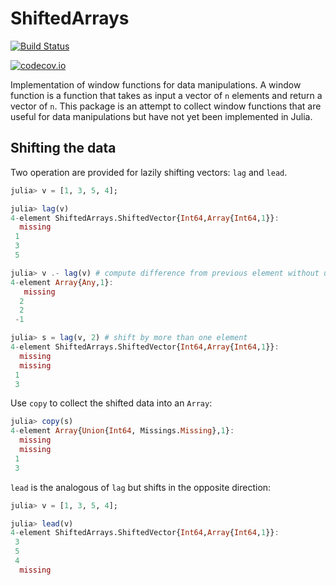 # ShiftedArrays

[![Build Status](https://travis-ci.org/piever/ShiftedArrays.jl.svg?branch=master)](https://travis-ci.org/piever/ShiftedArrays.jl)

[![codecov.io](http://codecov.io/github/piever/ShiftedArrays.jl/coverage.svg?branch=master)](http://codecov.io/github/piever/ShiftedArrays.jl?branch=master)

Implementation of window functions for data manipulations. A window function is a function that takes as input a vector of `n` elements and return a vector of `n`. This package is an attempt to collect window functions that are useful for data manipulations but have not yet been implemented in Julia.

## Shifting the data

Two operation are provided for lazily shifting vectors: `lag` and `lead`.

```julia
julia> v = [1, 3, 5, 4];

julia> lag(v)
4-element ShiftedArrays.ShiftedVector{Int64,Array{Int64,1}}:
  missing
 1       
 3       
 5       

julia> v .- lag(v) # compute difference from previous element without unnecessary allocations
4-element Array{Any,1}:
   missing
  2       
  2       
 -1       

julia> s = lag(v, 2) # shift by more than one element
4-element ShiftedArrays.ShiftedVector{Int64,Array{Int64,1}}:
  missing
  missing
 1       
 3 
```

Use `copy` to collect the shifted data into an `Array`:

```julia
julia> copy(s)
4-element Array{Union{Int64, Missings.Missing},1}:
  missing
  missing
 1       
 3 
```

`lead` is the analogous of `lag` but shifts in the opposite direction:

```julia
julia> v = [1, 3, 5, 4];

julia> lead(v)
4-element ShiftedArrays.ShiftedVector{Int64,Array{Int64,1}}:
 3       
 5       
 4       
  missing
```